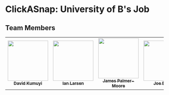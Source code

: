 # ClickASnap: University of B's Job

## Team Members

<table>
<tr>
<td align="center"><a href="https://github.com/Kami-No-Musuko"><img src="https://avatars.githubusercontent.com/u/105962630?v=4" width="128px;" alt=""/><br /><sub><b>David Kumuyi</b></sub></a><br /></td>
<td align="center"><a href="https://github.com/Ian115"><img src="https://avatars.githubusercontent.com/u/53020328?v=4" width="128px;" alt=""/><br /><sub><b>Ian Larsen</b></sub></a><br /></td>
<td align="center"><a href="https://github.com/jimster0701"><img src="https://avatars.githubusercontent.com/u/13698719?v=4" width="128px;" alt=""/><br /><sub><b>James Palmer-Moore</b></sub></a><br /></td>
<td align="center"><a href="https://github.com/JoeBlakeB"><img src="https://avatars.githubusercontent.com/u/34925002?v=4" width="128px;" alt=""/><br /><sub><b>Joe Baker</b></sub></a><br /></td>
</tr>
<table>